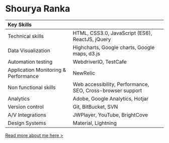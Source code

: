 # Shourya Ranka

| Key Skills | |
| :-- | :-- |
| Technical skills | HTML, CSS3.0, JavaScript (ES6), ReactJS, jQuery |
| Data Visualization | Highcharts, Google charts, Google maps, d3.js |
| Automation testing | WebdriverIO, TestCafe |
| Application Monitoring & Performance | NewRelic |
| Non functional skills | Web accessibility, Performance, SEO, Cross-browser support |
| Analytics | Adobe, Google Analytics, Hotjar |
| Version control | Git, BitBucket, SVN |
| A/V Integrations | JWPlayer, YouTube, BrightCove |
| Design Systems | Material, Lightning |

 
[Read more about me here >](https://flowcv.me/shourya-ranka)
